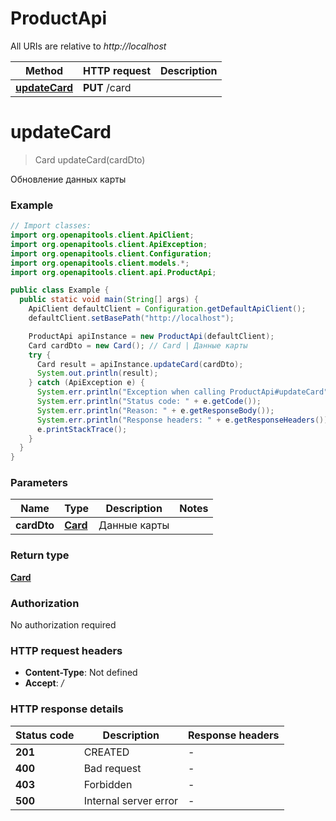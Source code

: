 # ProductApi

All URIs are relative to *http://localhost*

Method | HTTP request | Description
------------- | ------------- | -------------
[**updateCard**](ProductApi.md#updateCard) | **PUT** /card | 


<a name="updateCard"></a>
# **updateCard**
> Card updateCard(cardDto)



Обновление данных карты

### Example
```java
// Import classes:
import org.openapitools.client.ApiClient;
import org.openapitools.client.ApiException;
import org.openapitools.client.Configuration;
import org.openapitools.client.models.*;
import org.openapitools.client.api.ProductApi;

public class Example {
  public static void main(String[] args) {
    ApiClient defaultClient = Configuration.getDefaultApiClient();
    defaultClient.setBasePath("http://localhost");

    ProductApi apiInstance = new ProductApi(defaultClient);
    Card cardDto = new Card(); // Card | Данные карты
    try {
      Card result = apiInstance.updateCard(cardDto);
      System.out.println(result);
    } catch (ApiException e) {
      System.err.println("Exception when calling ProductApi#updateCard");
      System.err.println("Status code: " + e.getCode());
      System.err.println("Reason: " + e.getResponseBody());
      System.err.println("Response headers: " + e.getResponseHeaders());
      e.printStackTrace();
    }
  }
}
```

### Parameters

Name | Type | Description  | Notes
------------- | ------------- | ------------- | -------------
 **cardDto** | [**Card**](Card.md)| Данные карты |

### Return type

[**Card**](Card.md)

### Authorization

No authorization required

### HTTP request headers

 - **Content-Type**: Not defined
 - **Accept**: */*

### HTTP response details
| Status code | Description | Response headers |
|-------------|-------------|------------------|
**201** | CREATED |  -  |
**400** | Bad request |  -  |
**403** | Forbidden |  -  |
**500** | Internal server error |  -  |

